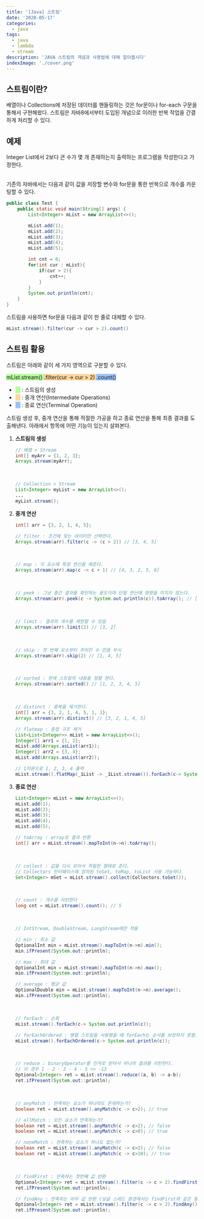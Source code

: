 ```yaml
---
title: '[Java] 스트림'
date: '2020-05-17'
categories:
  - java
tags:
  - java
  - lambda
  - stream
description: 'JAVA 스트림의 개념과 사용법에 대해 알아봅시다'
indexImage: './cover.png'
---
```


## 스트림이란?

배열이나 Collections에 저장된 데이터를 핸들링하는 것은 for문이나 for-each 구문을 통해서 구현해왔다.
스트림은 자바8에서부터 도입된 개념으로 이러한 반복 작업을 간결하게 처리할 수 있다.

## 예제

Integer List에서 2보다 큰 수가 몇 개 존재하는지 출력하는 프로그램을 작성한다고 가정한다.

<br/>
기존의 자바에서는 다음과 같이 값을 저장할 변수와 for문을 통한 반복으로 개수를 카운팅할 수 있다.

``` java
public class Test {
    public static void main(String[] args) {
        List<Integer> mList = new ArrayList<>();

        mList.add(1);
        mList.add(2);
        mList.add(3);
        mList.add(4);
        mList.add(5);

        int cnt = 0;
        for(int cur : mList){
            if(cur > 2){
                cnt++;
            }
        }
        System.out.println(cnt);
    }
}
```

스트림을 사용하면 for문을 다음과 같이 한 줄로 대체할 수 있다.

``` java
mList.stream().filter(cur -> cur > 2).count()
```

## 스트림 활용

스트림은 아래와 같이 세 가지 영역으로 구분할 수 있다.

<span style="background-color: #b3ff99"> mList.stream() </span>
<span style="background-color: #ffd699"> .filter(cur -> cur > 2) </span>
<span style="background-color: #99c2ff"> .count() </span>

- <span style="background-color: #b3ff99">ㅤ</span> : 스트림의 생성
- <span style="background-color: #ffd699">ㅤ</span> : 중개 연산(Intermediate Operations)
- <span style="background-color: #99c2ff">ㅤ</span> : 종료 연산(Terminal Operation)  

스트림 생성 후, 중개 연산을 통해 적절한 가공을 하고 종료 연산을 통해 최종 결과를 도출해낸다.
아래에서 항목에 어떤 기능이 있는지 살펴본다.

1. **스트림의 생성** 

	``` java
	// 배열 > Stream
	int[] myArr = {1, 2, 3};
	Arrays.stream(myArr);
	```
	<br/>

	``` java
	// Collection > Stream
	List<Integer> myList = new ArrayList<>();
	...
	myList.stream();
	```

2. **중개 연산** 

	``` java
	int[] arr = {3, 2, 1, 4, 5};
	```

	``` java
	// filter : 조건에 맞는 데이터만 선택한다.
	Arrays.stream(arr).filter(c -> (c > 2)) // [3, 4, 5]
	```

	<br/>

	``` java
	// map : 각 요소에 특정 연산을 해준다.
	Arrays.stream(arr).map(c -> c + 1) // [4, 3, 2, 5, 6]
	```

	<br/>

	``` java
	// peek : 그냥 중간 결과를 확인하는 용도이며 단말 연산에 영향을 미치지 않는다.
	Arrays.stream(arr).peek(c -> System.out.println(c)).toArray(); // [3, 2, 1, 4, 5] 그대로 출력
	```

	<br/>

	``` java
	// limit : 결과의 개수를 제한할 수 있음
	Arrays.stream(arr).limit(2) // [3, 2]
	```

	<br/>

	``` java
	// skip : 첫 번째 요소부터 주어진 수 만큼 무시
	Arrays.stream(arr).skip(2) // [1, 4, 5]
	```

	<br/>

	``` java
	// sorted : 현재 스트림의 내용을 정렬 한다.
	Arrays.stream(arr).sorted() // [1, 2, 3, 4, 5]
	```

	<br/>

	``` java
	// distinct : 중복을 제거한다.
	int[] arr = {3, 2, 1, 4, 5, 1, 1};
	Arrays.stream(arr).distinct() // [3, 2, 1, 4, 5]
	```

	``` java
	// flatmap : 중첩 구조 제거
	List<List<Integer>> mList = new ArrayList<>();
	Integer[] arr1 = {1, 2};
	mList.add(Arrays.asList(arr1));
	Integer[] arr2 = {3, 4};
	mList.add(Arrays.asList(arr2));

	// 1차원으로 1, 2, 3, 4 출력
	mList.stream().flatMap(_1List -> _1List.stream()).forEach(c-> System.out.println(c));
	```

2. **종료 연산** 

	``` java
	List<Integer> mList = new ArrayList<>();
	mList.add(1);
	mList.add(2);
	mList.add(3);
	mList.add(4);
	mList.add(5);
	```

	``` java
	// toArray : array로 결과 반환
	int[] arr = mList.stream().mapToInt(n->n).toArray();
	```

	<br/>

	``` java
	// collect : 값을 다시 모아서 적절한 형태로 준다.
	// Collectors 인터페이스에 정의된 toSet, toMap, toList 사용 가능하다.
	Set<Integer> mSet = mList.stream().collect(Collectors.toSet());
	```

	<br/>

	``` java
	// count : 개수를 리턴한다
	long cnt = mList.stream().count(); // 5
	```

	<br/>

	``` java
	// IntStream, DoubleStream, LongStream에만 적용

	// min : 최소 값
	OptionalInt min = mList.stream().mapToInt(n->n).min();
	min.ifPresent(System.out::println);

	// max : 최대 값
	OptionalInt min = mList.stream().mapToInt(n->n).max();
	min.ifPresent(System.out::println);

	// average : 평균 값
	OptionalDouble min = mList.stream().mapToInt(n->n).average();
	min.ifPresent(System.out::println);
	```

	<br/>

	``` java
	// forEach : 순회
	mList.stream().forEach(c-> System.out.println(c));

	// forEachOrdered : 병렬 스트림을 사용했을 때 forEach는 순서를 보장하지 못함.
	mList.stream().forEachOrdered(c-> System.out.println(c));
	```

	<br/>

	``` java
	// reduce : binaryOperator를 인자로 받아서 하나의 결과를 리턴한다.
	// 이 경우 1 - 2 - 3 - 4 - 5 >> -13
	Optional<Integer> ret = mList.stream().reduce((a, b) -> a-b);
	ret.ifPresent(System.out::println);
	```

	<br/>

	``` java
	// anyMatch : 만족하는 요소가 하나라도 존재하는가?
	boolean ret = mList.stream().anyMatch(c -> c>2); // true

	// allMatch : 모든 요소가 만족하는가?
	boolean ret = mList.stream().anyMatch(c -> c>2); // false
	boolean ret = mList.stream().anyMatch(c -> c>0); // true

	// noneMatch : 만족하는 요소가 하나도 없는가?
	boolean ret = mList.stream().anyMatch(c -> c>2); // false
	boolean ret = mList.stream().anyMatch(c -> c>10); // true
	```

	<br/>

	``` java
	// findFirst : 만족하는 첫번째 값 반환
	Optional<Integer> ret = mList.stream().filter(c -> c > 2).findFirst();
	ret.ifPresent(System.out::println);

	// findAny : 만족하는 아무 값 반환 (싱글 스레드 환경에서는 findFirst와 같은 동작)
	Optional<Integer> ret = mList.stream().filter(c -> c > 2).findAny();
	ret.ifPresent(System.out::println);
	```